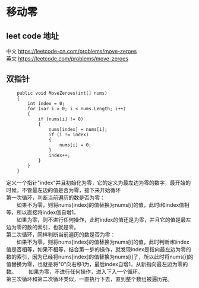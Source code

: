 # 移动零

## leet code 地址
中文 https://leetcode-cn.com/problems/move-zeroes<br/>
英文 https://leetcode.com/problems/move-zeroes

## 双指针
```
    public void MoveZeroes(int[] nums)
    {
        int index = 0;
        for (var i = 0; i < nums.Length; i++)
        {
            if (nums[i] != 0)
            {
                nums[index] = nums[i];
                if (i != index)
                {
                    nums[i] = 0;
                }
                index++;
            }
        }
    }
```
定义一个指针"index"并且初始化为零，它的定义为最左边为零的数字，最开始的时候，不管最左边的值是否为零，接下来开始循环<br/>
第一次循环，判断当前遍历的数是否为零：<br/>
&emsp;&emsp;如果不为零，则将nums[index]的值替换为nums[i]的值，此时i和index值相等，所以直接将index值自增1。<br/>
&emsp;&emsp;如果为零，则不进行任何操作，此时index的值还是为零，并且它的值是最左边为零的数的索引，也就是零。<br/>
第二次循环，同样判断当前遍历的数是否为零：<br/>
&emsp;&emsp;如果不为零，则将nums[index]的值替换为nums[i]的值，此时判断i和index值是否相等，如果不相等，结合第一步的操作，就发现index是指向最左边为零的数的索引，因为已经将nums[index]的值替换为nums[i]了，所以此时将nums[i]的值替换为零，也就是将"0"向右移1为，最后index自增1，从新指向最左边为零的数。
&emsp;&emsp;如果为零，不进行任何操作，进入下入一个循环。<br/>
第三次循环和第二次循环类似，一直执行下去，直到整个数组被遍历完。
